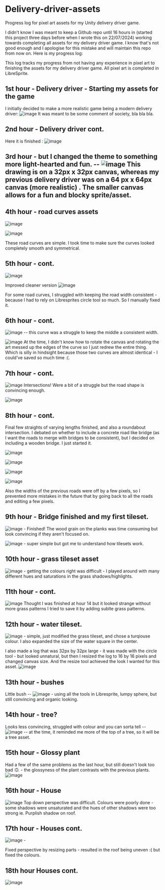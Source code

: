 # Delivery-driver-assets
Progress log for pixel art assets for my Unity delivery driver game.

I didn't know I was meant to keep a Github repo until 16 hours in (started this project three days before when I wrote this on 22/07/2024) working towards completing all assets for my delivery driver game. I know that's not good enough and I apologise for this mistake and will maintain this repo from now on. Here is my progress log:

This log tracks my progress from not having any experience in pixel art to finishing the assets for my delivery driver game. All pixel art is completed in LibreSprite.

## 1st hour - Delivery driver - Starting my assets for the game
I initially decided to make a more realistic game being a modern delivery driver: ![image](https://github.com/user-attachments/assets/6e0032b4-febd-43fe-ba3a-95d0dca9cd83) It was meant to be some comment of society, bla bla bla.

## 2nd hour - Delivery driver cont.
Here it is finished :   ![image](https://github.com/user-attachments/assets/4783f645-f437-49c7-a145-d5e81da3b38a)

## 3rd hour - but I changed the theme to something more light-hearted and fun. -- ![image](https://github.com/user-attachments/assets/b5570c46-c205-46f5-83c0-bd1ab5ff558c) This drawing is on a 32px x 32px canvas, whereas my previous delivery driver was on a 64 px x 64px canvas (more realistic) . The smaller canvas allows for a fun and blocky sprite/asset. 

## 4th hour - road curves assets
![image](https://github.com/user-attachments/assets/81476859-0994-4a47-b28d-74bbc6dfd709)

![image](https://github.com/user-attachments/assets/7336f8e2-3cbe-4d11-901d-651eae8f64b4)

These road curves are simple. I took time to make sure the curves looked completely smooth and symmetrical.

## 5th hour - cont.
![image](https://github.com/user-attachments/assets/2e6513b9-0b8e-47ab-940e-a7945dfc25bb)

Improved cleaner version ![image](https://github.com/user-attachments/assets/03a05ed5-7cb9-4843-b3b6-41a775908126)

For some road curves, I struggled with keeping the road width consistent - because I had to rely on Libresprites circle tool so much. So I manually fixed it.

## 6th hour - cont.
![image](https://github.com/user-attachments/assets/e1af82c1-c30f-4104-9733-92e42f104b5c) -- this curve was a struggle to keep the middle a consistent width. 

![image](https://github.com/user-attachments/assets/23e2ed47-f7c7-457b-b7cc-12a6ec8af72c) 
At the time, I didn't know how to rotate the canvas and rotating the art messed up the edges of the curve so I just redrew the entire thing. Which is silly in hindsight because those two curves are almost identical - I could've saved so much time :(.


## 7th hour - cont.
![image](https://github.com/user-attachments/assets/85a42ad6-401b-483d-b01e-baba5a9478e7) Intersections! Were a bit of a struggle but the road shape is convincing enough.

![image](https://github.com/user-attachments/assets/7a6207af-261e-46ff-bb80-ed259cabd571)

## 8th hour - cont.
Final few straights of varying lengths finished, and also a roundabout intersection. I debated on whether to include a concrete road like bridge (as I want the roads to merge with bridges to be consistent), but I decided on including a wooden bridge. I just started it.

![image](https://github.com/user-attachments/assets/612929df-412d-44aa-a7dd-9598d0627535)

![image](https://github.com/user-attachments/assets/8d5e6401-d604-4ccd-b38f-93c25bd4ddb4)

![image](https://github.com/user-attachments/assets/1ad69e36-c218-497a-a6df-026b6f9e97f2)

![image](https://github.com/user-attachments/assets/21a80743-f217-4044-8eab-a3b1fdbc7fcf)


Also the widths of the previous roads were off by a few pixels, so I prevented more mistakes in the future that by going back to all the roads and editing a few pixels.

## 9th hour - Bridge finished and my first tileset.

![image](https://github.com/user-attachments/assets/710ad58b-d69d-42c1-85ed-9a8954b5310b) - Finished! The wood grain on the planks was time consuming but look convincing if they aren't focused on.

![image](https://github.com/user-attachments/assets/55786f87-c636-4e52-bb73-2064c53cc0f1) - super simple but got me to understand how tilesets work.

## 10th hour - grass tileset asset 
![image](https://github.com/user-attachments/assets/1bcd1ed9-acb5-47f8-ade0-6f0bf1c01dbe) - getting the colours right was difficult - I played around with many different hues and saturations in the grass shadows/highlights.

## 11th hour - cont.
![image](https://github.com/user-attachments/assets/a4ec8be1-4cce-4b98-ba12-ccd911ee7061) Thought I was finished at hour 14 but it looked strange without more grass patterns I tried to save it by adding sublte grass patterns.

## 12th hour - water tileset.
![image](https://github.com/user-attachments/assets/65352518-dde5-4e52-9898-6b960bb105ce) - simple, just modified the grass tileset, and chose a turqiouse colour. I also expanded the size of the water square in the center.

I also made a log that was 32px by 32px large - it was made with the circle tool - but looked unnatural, but then I resized the log to 16 by 16 pixels and changed canvas size. And the resize tool achieved the look I wanted for this asset. ![image](https://github.com/user-attachments/assets/993ba635-ee28-403c-8491-5c0e15a1cc23)

## 13th hour - bushes
Little bush -- ![image](https://github.com/user-attachments/assets/57658d4f-ac5e-4b1c-b3b0-a3492274d5f1) - using all the tools in Libresprite, lumpy sphere, but still convincing and organic looking.

## 14th hour - tree?
Looks less convincing, struggled with colour and you can sorta tell -- ![image](https://github.com/user-attachments/assets/8716e2f7-0c38-429b-bc0e-8c110e145492) -- at the time, it reminded me more of the top of a tree, so it will be a tree asset.

## 15th hour - Glossy plant 
Had a few of the same problems as the last hour, but still doesn't look too bad :D. - the glossyness of the plant contrasts with the previous plants.
![image](https://github.com/user-attachments/assets/9aded4cc-a9f4-4a7a-a45c-afb1974548f3)

## 16th hour - House 
![image](https://github.com/user-attachments/assets/b616e7dd-88e2-463c-9ba8-62b8a6f0e7c4)
Top down perspective was difficult. Colours were poorly done - some shadows were unsaturated and the hues of other shadows were too strong ie. Purplish shadow on roof.

## 17th hour - Houses cont.
![image](https://github.com/user-attachments/assets/6686a53b-f451-47aa-b1c8-e62790c8dc75) - 

Fixed perspective by resizing parts - resulted in the roof being uneven :( but fixed the colours.

## 18th hour Houses cont.
![image](https://github.com/user-attachments/assets/3c4c563f-3176-42be-a506-8a863b759878)












